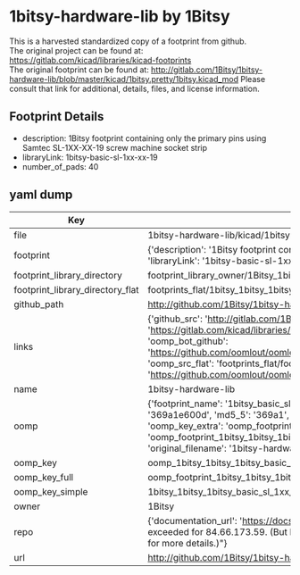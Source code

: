 # 1bitsy-hardware-lib by 1Bitsy  
This is a harvested standardized copy of a footprint from github.  
The original project can be found at:  
https://gitlab.com/kicad/libraries/kicad-footprints  
The original footprint can be found at:
http://gitlab.com/1Bitsy/1bitsy-hardware-lib/blob/master/kicad/1bitsy.pretty/1bitsy.kicad_mod
Please consult that link for additional, details, files, and license information.  
## Footprint Details
* description: 1Bitsy footprint containing only the primary pins using Samtec SL-1XX-XX-19 screw machine socket strip  
* libraryLink: 1bitsy-basic-sl-1xx-xx-19  
* number_of_pads: 40  
## yaml dump  
| Key | Value |  
| --- | --- |  
| file | 1bitsy-hardware-lib/kicad/1bitsy.pretty/1bitsy-basic-sl-1xx-xx-19.kicad_mod |  
| footprint | {'description': '1Bitsy footprint containing only the primary pins using Samtec SL-1XX-XX-19 screw machine socket strip', 'libraryLink': '1bitsy-basic-sl-1xx-xx-19', 'number_of_pads': 40} |  
| footprint_library_directory | footprint_library_owner/1Bitsy_1bitsy-hardware-lib |  
| footprint_library_directory_flat | footprints_flat/1bitsy_1bitsy_1bitsy_basic_sl_1xx_xx_19/working |  
| github_path | http://github.com/1Bitsy/1bitsy-hardware-lib/blob/master/kicad/1bitsy.pretty/1bitsy-basic-sl-1xx-xx-19.kicad_mod |  
| links | {'github_src': 'http://gitlab.com/1Bitsy/1bitsy-hardware-lib/blob/master/kicad/1bitsy.pretty/1bitsy.kicad_mod', 'github_src_repo': 'https://gitlab.com/kicad/libraries/kicad-footprints', 'oomp_bot': 'footprints/1bitsy_1bitsy_1bitsy_basic_sl_1xx_xx_19/working', 'oomp_bot_github': 'https://github.com/oomlout/oomlout_oomp_footprint_bot/tree/main/footprints/1bitsy_1bitsy_1bitsy_basic_sl_1xx_xx_19/working', 'oomp_src_flat': 'footprints_flat/footprints_flat/1bitsy_1bitsy_1bitsy_basic_sl_1xx_xx_19/working', 'oomp_src_flat_github': 'https://github.com/oomlout/oomlout_oomp_footprint_src/tree/main/footprints_flat/1bitsy_1bitsy_1bitsy_basic_sl_1xx_xx_19/working'} |  
| name | 1bitsy-hardware-lib |  
| oomp | {'footprint_name': '1bitsy_basic_sl_1xx_xx_19', 'library_name': '1bitsy', 'md5': '369a1e600dd0813516e503c854c1e652', 'md5_10': '369a1e600d', 'md5_5': '369a1', 'md5_6': '369a1e', 'oomp_key': 'oomp_1bitsy_1bitsy_1bitsy_basic_sl_1xx_xx_19', 'oomp_key_extra': 'oomp_footprint_1bitsy_1bitsy_1bitsy_basic_sl_1xx_xx_19', 'oomp_key_full': 'oomp_footprint_1bitsy_1bitsy_1bitsy_basic_sl_1xx_xx_19_369a1e', 'oomp_key_simple': '1bitsy_1bitsy_1bitsy_basic_sl_1xx_xx_19', 'original_filename': '1bitsy-hardware-lib/kicad/1bitsy.pretty/1bitsy-basic-sl-1xx-xx-19.kicad_mod', 'owner_name': '1bitsy'} |  
| oomp_key | oomp_1bitsy_1bitsy_1bitsy_basic_sl_1xx_xx_19 |  
| oomp_key_full | oomp_footprint_1bitsy_1bitsy_1bitsy_basic_sl_1xx_xx_19 |  
| oomp_key_simple | 1bitsy_1bitsy_1bitsy_basic_sl_1xx_xx_19 |  
| owner | 1Bitsy |  
| repo | {'documentation_url': 'https://docs.github.com/rest/overview/resources-in-the-rest-api#rate-limiting', 'message': "API rate limit exceeded for 84.66.173.59. (But here's the good news: Authenticated requests get a higher rate limit. Check out the documentation for more details.)"} |  
| url | http://github.com/1Bitsy/1bitsy-hardware-lib |  


